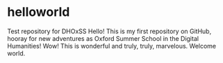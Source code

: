 # helloworld
Test repository for DHOxSS
Hello! This is my first repository on GitHub, hooray for new adventures as Oxford Summer School in the Digital Humanities!
Wow!
This is wonderful and truly, truly, marvelous.
Welcome world.

